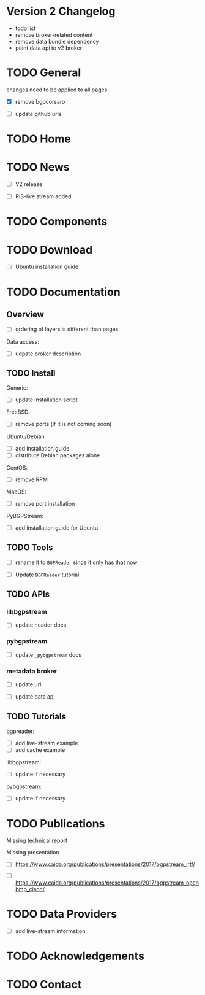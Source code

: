 # Version 2 Changelog

-   todo list
-   remove broker-related content
-   remove data bundle dependency
-   point data api to v2 broker


# TODO General

changes need to be applied to all pages

-   [X] remove bgpcorsaro
-   [ ] update github urls


# TODO Home


# TODO News

-   [ ] V2 release
-   [ ] RIS-live stream added


# TODO Components


# TODO Download

-   [ ] Ubuntu installation guide


# TODO Documentation


## Overview

-   [ ] ordering of layers is different than pages

Data access:

-   [ ] udpate broker description


## TODO Install

Generic:

-   [ ] update installation script

FreeBSD:

-   [ ] remove ports (if it is not coming soon)

Ubuntu/Debian

-   [ ] add installation guide
-   [ ] distribute Debian packages alone

CentOS:

-   [ ] remove RPM

MacOS:

-   [ ] remove port installation

PyBGPStream:

-   [ ] add installation guide for Ubuntu


## TODO Tools

-   [ ] rename it to `BGPReader` since it only has that now
-   [ ] Update `BGPReader` tutorial


## TODO APIs


### libbgpstream

-   [ ] update header docs


### pybgpstream

-   [ ] update `_pybgpstream` docs


### metadata broker

-   [ ] update url
-   [ ] update data api


## TODO Tutorials

bgpreader:

-   [ ] add live-stream example
-   [ ] add cache example

libbgpstream:

-   [ ] update if necessary

pybgpstream:

-   [ ] update if necessary


# TODO Publications

Missing technical report

Missing presentation

-   [ ] <https://www.caida.org/publications/presentations/2017/bgpstream_irtf/>
-   [ ] <https://www.caida.org/publications/presentations/2017/bgpstream_openbmp_cisco/>


# TODO Data Providers

-   [ ] add live-stream information


# TODO Acknowledgements


# TODO Contact

